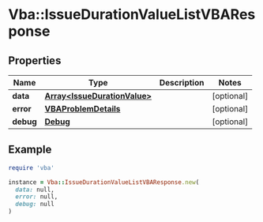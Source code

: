 # Vba::IssueDurationValueListVBAResponse

## Properties

| Name | Type | Description | Notes |
| ---- | ---- | ----------- | ----- |
| **data** | [**Array&lt;IssueDurationValue&gt;**](IssueDurationValue.md) |  | [optional] |
| **error** | [**VBAProblemDetails**](VBAProblemDetails.md) |  | [optional] |
| **debug** | [**Debug**](Debug.md) |  | [optional] |

## Example

```ruby
require 'vba'

instance = Vba::IssueDurationValueListVBAResponse.new(
  data: null,
  error: null,
  debug: null
)
```

